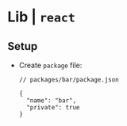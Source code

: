 # Lib | `react`

## Setup

- Create `package` file:

  ```jsonc
  // packages/bar/package.json

  {
    "name": "bar",
    "private": true
  }
  ```

